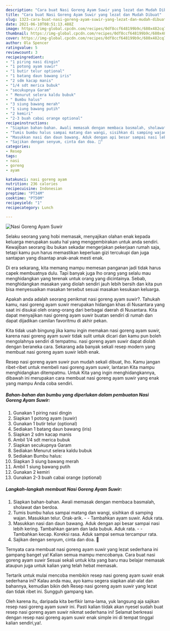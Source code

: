 ```yaml
---
description: "Cara buat Nasi Goreng Ayam Suwir yang lezat dan Mudah Dibuat"
title: "Cara buat Nasi Goreng Ayam Suwir yang lezat dan Mudah Dibuat"
slug: 1323-cara-buat-nasi-goreng-ayam-suwir-yang-lezat-dan-mudah-dibuat
date: 2021-06-10T08:51:13.488Z
image: https://img-global.cpcdn.com/recipes/0df8ccf648199b9c/680x482cq70/nasi-goreng-ayam-suwir-foto-resep-utama.jpg
thumbnail: https://img-global.cpcdn.com/recipes/0df8ccf648199b9c/680x482cq70/nasi-goreng-ayam-suwir-foto-resep-utama.jpg
cover: https://img-global.cpcdn.com/recipes/0df8ccf648199b9c/680x482cq70/nasi-goreng-ayam-suwir-foto-resep-utama.jpg
author: Ola Spencer
ratingvalue: 5
reviewcount: 3
recipeingredient:
- "1 piring nasi dingin"
- "1 potong ayam suwir"
- "1 butir telur optional"
- "1 batang daun bawang iris"
- "2 sdm kacap manis"
- "1/4 sdt merica bubuk"
- "secukupnya Garam"
- " Menurut selera kaldu bubuk"
- " Bumbu halus"
- "3 siung bawang merah"
- "1 siung bawang putih"
- "2 kemiri"
- "2-3 buah cabai orange optional"
recipeinstructions:
- "Siapkan bahan-bahan. Awali memasak dengan membaca basmalah, sholawat dan berdoa."
- "Tumis bumbu halus sampai matang dan wangi, sisihkan di samping wajan. Masukkan telur. Orak-arik.  Tambahkan ayam suwir. Aduk rata."
- "Masukkan nasi dan daun bawang. Aduk dengan api besar sampai nasi lebih kering. Tambahkan garam dan lada bubuk. Aduk rata.  Tambahkan kecap. Koreksi rasa. Aduk sampai semua tercampur rata."
- "Sajikan dengan senyum, cinta dan doa. 🖤"
categories:
- Resep
tags:
- nasi
- goreng
- ayam

katakunci: nasi goreng ayam 
nutrition: 236 calories
recipecuisine: Indonesian
preptime: "PT34M"
cooktime: "PT50M"
recipeyield: "1"
recipecategory: Lunch

---
```



![Nasi Goreng Ayam Suwir](https://img-global.cpcdn.com/recipes/0df8ccf648199b9c/680x482cq70/nasi-goreng-ayam-suwir-foto-resep-utama.jpg)

Selaku seorang yang hobi memasak, menyajikan olahan enak kepada keluarga merupakan suatu hal yang menggembirakan untuk anda sendiri. Kewajiban seorang ibu bukan sekadar mengerjakan pekerjaan rumah saja, tetapi kamu pun harus memastikan keperluan gizi tercukupi dan juga santapan yang disantap anak-anak mesti enak.

Di era  sekarang, kita memang mampu memesan panganan jadi tidak harus capek membuatnya dulu. Tapi banyak juga lho orang yang selalu mau menghidangkan yang terenak untuk orang yang dicintainya. Sebab, menghidangkan masakan yang diolah sendiri jauh lebih bersih dan kita pun bisa menyesuaikan masakan tersebut sesuai masakan kesukaan keluarga. 



Apakah anda adalah seorang penikmat nasi goreng ayam suwir?. Tahukah kamu, nasi goreng ayam suwir merupakan hidangan khas di Nusantara yang saat ini disukai oleh orang-orang dari berbagai daerah di Nusantara. Kita dapat menyajikan nasi goreng ayam suwir buatan sendiri di rumah dan dapat dijadikan camilan favoritmu di akhir pekan.

Kita tidak usah bingung jika kamu ingin memakan nasi goreng ayam suwir, karena nasi goreng ayam suwir tidak sulit untuk dicari dan kamu pun boleh mengolahnya sendiri di tempatmu. nasi goreng ayam suwir dapat diolah dengan beraneka cara. Sekarang ada banyak sekali resep modern yang membuat nasi goreng ayam suwir lebih enak.

Resep nasi goreng ayam suwir pun mudah sekali dibuat, lho. Kamu jangan ribet-ribet untuk membeli nasi goreng ayam suwir, lantaran Kita mampu menghidangkan ditempatmu. Untuk Kita yang ingin menghidangkannya, dibawah ini merupakan cara membuat nasi goreng ayam suwir yang enak yang mampu Anda coba sendiri.

<!--inarticleads1-->

##### Bahan-bahan dan bumbu yang diperlukan dalam pembuatan Nasi Goreng Ayam Suwir:

1. Gunakan 1 piring nasi dingin
1. Siapkan 1 potong ayam (suwir)
1. Gunakan 1 butir telur (optional)
1. Sediakan 1 batang daun bawang (iris)
1. Siapkan 2 sdm kacap manis
1. Ambil 1/4 sdt merica bubuk
1. Siapkan secukupnya Garam
1. Sediakan  Menurut selera kaldu bubuk
1. Sediakan  Bumbu halus:
1. Siapkan 3 siung bawang merah
1. Ambil 1 siung bawang putih
1. Gunakan 2 kemiri
1. Gunakan 2-3 buah cabai orange (optional)




<!--inarticleads2-->

##### Langkah-langkah membuat Nasi Goreng Ayam Suwir:

1. Siapkan bahan-bahan. Awali memasak dengan membaca basmalah, sholawat dan berdoa.
1. Tumis bumbu halus sampai matang dan wangi, sisihkan di samping wajan. Masukkan telur. Orak-arik. -  - Tambahkan ayam suwir. Aduk rata.
1. Masukkan nasi dan daun bawang. Aduk dengan api besar sampai nasi lebih kering. Tambahkan garam dan lada bubuk. Aduk rata. -  - Tambahkan kecap. Koreksi rasa. Aduk sampai semua tercampur rata.
1. Sajikan dengan senyum, cinta dan doa. 🖤




Ternyata cara membuat nasi goreng ayam suwir yang lezat sederhana ini gampang banget ya! Kalian semua mampu mencobanya. Cara buat nasi goreng ayam suwir Sesuai sekali untuk kita yang baru mau belajar memasak ataupun juga untuk kalian yang telah hebat memasak.

Tertarik untuk mulai mencoba membikin resep nasi goreng ayam suwir enak sederhana ini? Kalau anda mau, ayo kamu segera siapkan alat-alat dan bahannya, kemudian bikin deh Resep nasi goreng ayam suwir yang lezat dan tidak ribet ini. Sungguh gampang kan. 

Oleh karena itu, daripada kita berfikir lama-lama, yuk langsung aja sajikan resep nasi goreng ayam suwir ini. Pasti kalian tiidak akan nyesel sudah buat resep nasi goreng ayam suwir nikmat sederhana ini! Selamat berkreasi dengan resep nasi goreng ayam suwir enak simple ini di tempat tinggal kalian sendiri,ya!.

